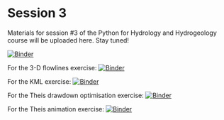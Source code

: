 # Session 3

Materials for session #3 of the Python for Hydrology and Hydrogeology course will be uploaded here. Stay tuned!

<!-- Click on the "launch binder" link below to open an interactive version of the Jupyter notebook for Session #3. -->

<!-- [![Binder](https://notebooks.gesis.org/binder/badge_logo.svg)](https://notebooks.gesis.org/binder/v2/gh/AustralianWaterSchool/PythonForHydrologyAndHydrogeology/main?filepath=Session3%2FSession3.ipynb) -->

<!-- If the link above repeatedly fails to load, or is unstable, you can follow the following link instead: -->

[![Binder](https://mybinder.org/badge_logo.svg)](https://mybinder.org/v2/gh/AustralianWaterSchool/PythonForHydrologyAndHydrogeology/main?filepath=Session3%2FSession3.ipynb)


For the 3-D flowlines exercise: [![Binder](https://mybinder.org/badge_logo.svg)](https://mybinder.org/v2/gh/AustralianWaterSchool/PythonForHydrologyAndHydrogeology/main?filepath=Session3%2F3d_flowlines_exercise.ipynb)


For the KML exercise: [![Binder](https://mybinder.org/badge_logo.svg)](https://mybinder.org/v2/gh/AustralianWaterSchool/PythonForHydrologyAndHydrogeology/main?filepath=Session3%2Fkml_exercise.ipynb)


For the Theis drawdown optimisation exercise: [![Binder](https://mybinder.org/badge_logo.svg)](https://mybinder.org/v2/gh/AustralianWaterSchool/PythonForHydrologyAndHydrogeology/main?filepath=Session3%2Ftheis_drawdown_optimisation.ipynb)


For the Theis animation exercise: [![Binder](https://mybinder.org/badge_logo.svg)](https://mybinder.org/v2/gh/AustralianWaterSchool/PythonForHydrologyAndHydrogeology/main?filepath=Session3%2Fanimate_theis.ipynb)
